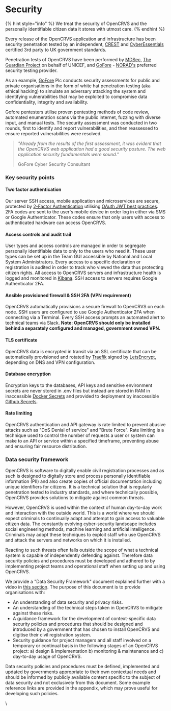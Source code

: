 # Security

{% hint style="info" %}
We treat the security of OpenCRVS and the personally identifiable citizen data it stores with utmost care.
{% endhint %}

Every release of the OpenCRVS application and infrastructure has been security penetration tested by an independent, [CREST](https://www.crest-approved.org/) and [CyberEssentials](https://www.ncsc.gov.uk/cyberessentials/overview) certified 3rd party to UK government standards. &#x20;

Penetration tests of OpenCRVS have been performed by [MDSec](https://www.mdsec.co.uk/), [The Guardian Project](https://guardianproject.info/code/) on behalf of UNICEF, and [GoFore](https://gofore.com/) - [NORAD's](https://www.norad.no/) preferred security testing provider.

As an example, [GoFore](https://gofore.com/) Plc conducts security assessments for public and private organisations in the form of white hat penetration testing (aka ethical hacking) to simulate an adversary attacking the system and identifying vulnerabilities that may be exploited to compromise data confidentiality, integrity and availability.

Gofore pentesters utilise proven pentesting methods of code review, automated enumeration scans via the public internet, fuzzing with diverse input, and manual tests. The security assessment was conducted in two rounds, first to identify and report vulnerabilities, and then reassessed to ensure reported vulnerabilities were resolved.

> _"Already from the results of the first assessment, it was evident that the OpenCRVS web application had a good security posture. The web application security fundamentals were sound."_&#x20;
>
> GoFore Cyber Security Consultant

### **Key security points**

#### **Two factor authentication**

Our server SSH access, mobile application and microservices are secure, protected by [2-Factor Authentication](https://en.wikipedia.org/wiki/Multi-factor_authentication) utilising [OAuth JWT best practices](https://tools.ietf.org/id/draft-ietf-oauth-jwt-bcp-02.html).  2FA codes are sent to the user's mobile device in order log in either via SMS or Google Authenticator.  These codes ensure that only  users with access to authenticated hardware can access OpenCRVS.

#### Access controls and audit trail

User types and access controls are managed in order to segregate personally identifiable data to only to the users who need it. These user types can be set up in the Team GUI accessible by National and Local System Administrators.  Every access to a specific declaration or registration is audited in order to track who viewed the data thus protecting citizen rights.  All access to OpenCRVS servers and infrastructure health is logged and monitored in [Kibana](https://www.elastic.co/observability/infrastructure-monitoring).  SSH access to servers requires Google Authenticator 2FA.

#### Ansible provisioned firewall & SSH 2FA (VPN requirement)

OpenCRVS automatically provisions a secure firewall to OpenCRVS on each node.  SSH users are configured to use Google Authenticator 2FA when connecting via a Terminal.  Every SSH access prompts an automated alert to technical teams via Slack.  **Note: OpenCRVS should only be installed behind a separately configured and managed, government owned VPN.** &#x20;

#### TLS certificate

OpenCRVS data is encrypted in transit via an SSL certificate that can be automatically provisioned and rotated by [Traefik](https://traefik.io/) signed by [LetsEncrypt](https://letsencrypt.org/), depending on DNS and VPN configuration.

#### Database encryption

Encryption keys to the databases, API keys and sensitive environment secrets are never stored in .env files but instead are stored in RAM in inaccessible [Docker Secrets](https://docs.docker.com/engine/swarm/secrets/) and provided to deployment by inaccessible [Github Secrets](https://docs.github.com/en/actions/security-guides/encrypted-secrets).

#### Rate limiting

OpenCRVS authentication and API gateway is rate limited to prevent abusive attacks such as "DoS Denial of service" and "Brute Force".  Rate limiting is a technique used to control the number of requests a user or system can make to an API or service within a specified timeframe, preventing abuse and ensuring fair resource distribution.



### Data security framework

OpenCRVS is software to digitally enable civil registration processes and as such is designed to digitally store and process personally identifiable information (PII) and also create copies of official documentation including unique identifiers for citizens. It is a technical solution that is regularly penetration tested to industry standards, and where technically possible, OpenCRVS provides solutions to mitigate against common threats. &#x20;

However, OpenCRVS is used within the context of human day-to-day work and interaction with the outside world. This is a world where we should expect criminals to continually adapt and attempt to gain access to valuable citizen data.  The constantly evolving cyber-security landscape includes social engineering methods, machine learning and artificial intelligence. Criminals may adopt these techniques to exploit staff who use OpenCRVS and attack the servers and networks on which it is installed. &#x20;

Reacting to such threats often falls outside the scope of what a technical system is capable of independently defending against.  Therefore data security policies and procedures must be developed and adhered to by implementing project teams and operational staff when setting up and using OpenCRVS.

We provide a "Data Security Framework" document explained further with a video in [this section](../setup/6.-go-live/3.3.4-set-up-an-smtp-server-for-opencrvs-monitoring-alerts.md).  The purpose of this document is to provide organisations with:

* An understanding of data security and privacy risks.&#x20;
* An understanding of the technical steps taken in OpenCRVS to mitigate against these risks.
* A guidance framework for the development of context-specific data security policies and procedures that should be designed and introduced by a government that has chosen to install OpenCRVS and digitise their civil registration system. &#x20;
* Security guidance for project managers and all staff involved on a temporary or continual basis in the following stages of an OpenCRVS project: a) design & implementation b) monitoring & maintenance and c) day-to-day usage of OpenCRVS.

Data security policies and procedures must be defined, implemented and updated by governments appropriate to their own contextual needs and should be informed by publicly available content specific to the subject of data security and not exclusively from this document.  Some example reference links are provided in the appendix, which may prove useful for developing such policies. &#x20;

\
